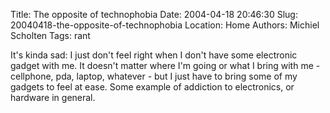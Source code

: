 Title: The opposite of technophobia
Date: 2004-04-18 20:46:30
Slug: 20040418-the-opposite-of-technophobia
Location: Home
Authors: Michiel Scholten
Tags: rant

<p>It's kinda sad: I just don't feel right when I don't have some electronic gadget with me. It doesn't matter where I'm going or what I bring with me - cellphone, pda, laptop, whatever - but I just have to bring some of my gadgets to feel at ease. Some example of addiction to electronics, or hardware in general.</p>